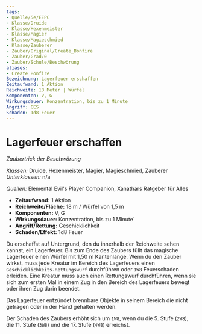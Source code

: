 ```yaml
---
tags: 
- Quelle/5e/EEPC
- Klasse/Druide
- Klasse/Hexenmeister
- Klasse/Magier
- Klasse/Magieschmied
- Klasse/Zauberer
- Zauber/Original/Create_Bonfire
- Zauber/Grad/0
- Zauber/Schule/Beschwörung
aliases: 
- Create Bonfire
Bezeichnung: Lagerfeuer erschaffen
Zeitaufwand: 1 Aktion
Reichweite: 18 Meter | Würfel
Komponenten: V, G
Wirkungsdauer: Konzentration, bis zu 1 Minute
Angriff: GES
Schaden: 1d8 Feuer
---
```

# Lagerfeuer erschaffen
_Zaubertrick der Beschwörung_

_Klassen:_ Druide, Hexenmeister, Magier, Magieschmied, Zauberer
_Unterklassen:_  n/a

_Quellen:_ Elemental Evil's Player Companion, Xanathars Ratgeber für Alles

- **Zeitaufwand:** 1 Aktion
- **Reichweite/Fläche:** 18 m / Würfel von 1,5 m
- **Komponenten:** V, G
- **Wirkungsdauer:** Konzentration, bis zu 1 Minute`
- **Angriff/Rettung:** Geschicklichkeit
- **Schaden/Effekt:**  1d8 Feuer

Du erschaffst auf Untergrund, den du innerhalb der Reichweite sehen kannst, ein Lagerfeuer. Bis zum Ende des Zaubers füllt das magische Lagerfeuer einen Würfel mit 1,50 m Kantenlänge. Wenn du den Zauber wirkst, muss jede Kreatur im Bereich des Lagerfeuers einen `Geschicklichkeits-Rettungswurf` durchführen oder `1W8` Feuerschaden erleiden. Eine Kreatur muss auch einen Rettungswurf durchführen, wenn sie sich zum ersten Mal in einem Zug in den Bereich des Lagerfeuers bewegt oder ihren Zug darin beendet.

Das Lagerfeuer entzündet brennbare Objekte in seinem Bereich die nicht getragen oder in der Hand gehalten werden.

Der Schaden des Zaubers erhöht sich um `1W8`, wenn du die 5. Stufe (`2W8`), die 11. Stufe (`3W8`) und die 17. Stufe (`4W8`) erreichst.